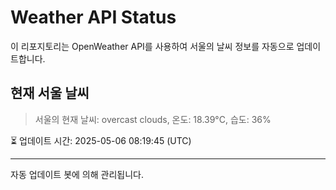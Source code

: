 
# Weather API Status

이 리포지토리는 OpenWeather API를 사용하여 서울의 날씨 정보를 자동으로 업데이트합니다.

## 현재 서울 날씨
> 서울의 현재 날씨: overcast clouds, 온도: 18.39°C, 습도: 36%

⏳ 업데이트 시간: 2025-05-06 08:19:45 (UTC)

---
자동 업데이트 봇에 의해 관리됩니다.
